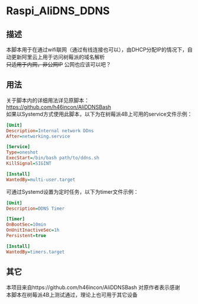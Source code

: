 # Raspi_AliDNS_DDNS
## 描述
本脚本用于在通过wifi联网（通过有线连接也可以），由DHCP分配IP的情况下，自动更新阿里云上用于访问树莓派的域名解析  
~~只适用于内网，非公网IP~~ 公网也应该可以吧？  
## 用法
关于脚本内的详细用法详见原脚本：https://github.com/h46incon/AliDDNSBash  
如果以Systemd方式使用此脚本，以下为在树莓派4B上可用的service文件示例：  
```ini
[Unit]
Description=Internal network DDns
After=networking.service

[Service]
Type=oneshot
ExecStart=/bin/bash path/to/ddns.sh
KillSignal=SIGINT

[Install]
WantedBy=multi-user.target
```
可通过Systemd设置为定时任务，以下为timer文件示例：
```ini
[Unit]
Description=DDNS Timer

[Timer]
OnBootSec=10min
OnUnitInactiveSec=1h
Persistent=true

[Install]
WantedBy=timers.target
```
## 其它
本项目来自https://github.com/h46incon/AliDDNSBash 对原作者表示感谢  
本脚本在树莓派4B上测试通过，理论上也可用于其它设备  
